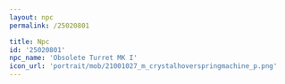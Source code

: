 ```yaml
---
layout: npc
permalink: /25020801

title: Npc
id: '25020801'
npc_name: 'Obsolete Turret MK I'
icon_url: 'portrait/mob/21001027_m_crystalhoverspringmachine_p.png'
---
```

